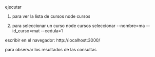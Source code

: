 ejecutar 
1. para ver la lista de cursos
node cursos 

2. para seleccionar un curso
node cursos seleccionar --nombre=ma --id_curso=mat --cedula=1

escribir en el navegador:
http://localhost:3000/

para observar los resultados de las consultas